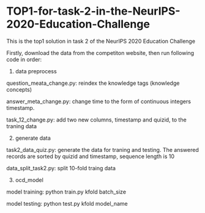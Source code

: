 # TOP1-for-task-2-in-the-NeurIPS-2020-Education-Challenge

This is the top1 solution in task 2 of the NeurIPS 2020 Education Challenge

Firstly, download the data from the competiton website, then run following code in order:

1. data preprocess

question_meata_change.py: reindex the knowledge tags (knowledge concepts)

answer_meta_change.py: change time to the form of continuous integers timestamp.

task_12_change.py: add two new columns, timestamp and quizid, to the traning data

2. generate data

task2_data_quiz.py: generate the data for traning and testing. The answered records are sorted by quizid and timestamp, sequence length is 10

data_split_task2.py: split 10-fold traing data

3. ocd_model

model training: python train.py kfold batch_size

model testing: python test.py kfold model_name


